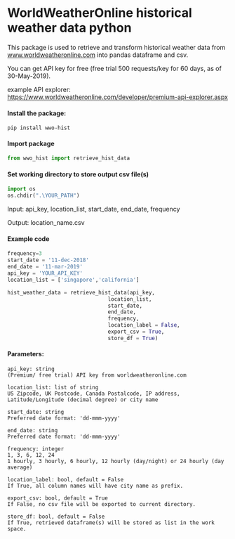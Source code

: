 # WorldWeatherOnline historical weather data python

This package is used to retrieve and transform historical weather data from www.worldweatheronline.com into pandas dataframe and csv.

You can get API key for free (free trial 500 requests/key for 60 days, as of 30-May-2019).

example API explorer: https://www.worldweatheronline.com/developer/premium-api-explorer.aspx


#### Install the package:
```
pip install wwo-hist
```

#### Import package
```python
from wwo_hist import retrieve_hist_data
```

#### Set working directory to store output csv file(s)
```python
import os
os.chdir(".\YOUR_PATH")
```

Input: api_key, location_list, start_date, end_date, frequency

Output: location_name.csv


#### Example code
```python
frequency=3
start_date = '11-dec-2018'
end_date = '11-mar-2019'
api_key = 'YOUR_API_KEY'
location_list = ['singapore','california']

hist_weather_data = retrieve_hist_data(api_key,
                                location_list,
                                start_date,
                                end_date,
                                frequency,
                                location_label = False,
                                export_csv = True,
                                store_df = True)
```

#### Parameters:
```
api_key: string
(Premium/ free trial) API key from worldweatheronline.com

location_list: list of string
US Zipcode, UK Postcode, Canada Postalcode, IP address, Latitude/Longitude (decimal degree) or city name

start_date: string
Preferred date format: 'dd-mmm-yyyy'

end_date: string
Preferred date format: 'dd-mmm-yyyy'

frequency: integer
1, 3, 6, 12, 24
1 hourly, 3 hourly, 6 hourly, 12 hourly (day/night) or 24 hourly (day average)

location_label: bool, default = False
If True, all column names will have city name as prefix.

export_csv: bool, default = True
If False, no csv file will be exported to current directory.

store_df: bool, default = False
If True, retrieved dataframe(s) will be stored as list in the work space.

```